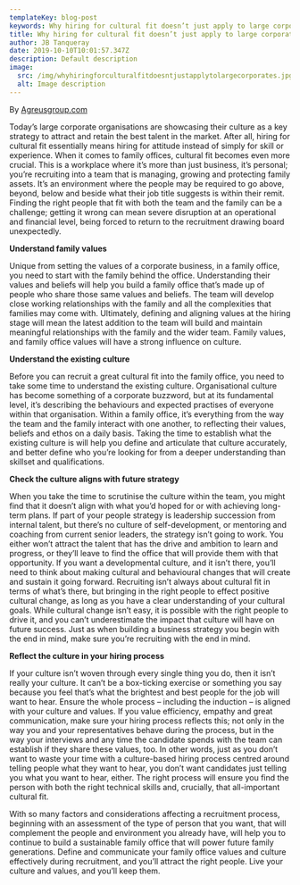 ```yaml
---
templateKey: blog-post
keywords: Why hiring for cultural fit doesn’t just apply to large corporates
title: Why hiring for cultural fit doesn’t just apply to large corporates
author: JB Tanqueray
date: 2019-10-10T10:01:57.347Z
description: Default description
image:
  src: /img/whyhiringforculturalfitdoesntjustapplytolargecorporates.jpg
  alt: Image description
---
```

By [Agreusgroup.com](https://www.agreusgroup.com/)

Today’s large corporate organisations are showcasing their culture as a key strategy to attract and retain the best talent in the market. After all, hiring for cultural fit essentially means hiring for attitude instead of simply for skill or experience. When it comes to family offices, cultural fit becomes even more crucial. This is a workplace where it’s more than just business, it’s personal; you’re recruiting into a team that is managing, growing and protecting family assets. It’s an environment where the people may be required to go above, beyond, below and beside what their job title suggests is within their remit. Finding the right people that fit with both the team and the family can be a challenge; getting it wrong can mean severe disruption at an operational and financial level, being forced to return to the recruitment drawing board unexpectedly.

**Understand family values**

Unique from setting the values of a corporate business, in a family office, you need to start with the family behind the office. Understanding their values and beliefs will help you build a family office that’s made up of people who share those same values and beliefs. The team will develop close working relationships with the family and all the complexities that families may come with. Ultimately, defining and aligning values at the hiring stage will mean the latest addition to the team will build and maintain meaningful relationships with the family and the wider team. Family values, and family office values will have a strong influence on culture.

**Understand the existing culture**

Before you can recruit a great cultural fit into the family office, you need to take some time to understand the existing culture. Organisational culture has become something of a corporate buzzword, but at its fundamental level, it’s describing the behaviours and expected practises of everyone within that organisation. Within a family office, it’s everything from the way the team and the family interact with one another, to reflecting their values, beliefs and ethos on a daily basis. Taking the time to establish what the existing culture is will help you define and articulate that culture accurately, and better define who you’re looking for from a deeper understanding than skillset and qualifications.

**Check the culture aligns with future strategy**

When you take the time to scrutinise the culture within the team, you might find that it doesn’t align with what you’d hoped for or with achieving long-term plans. If part of your people strategy is leadership succession from internal talent, but there’s no culture of self-development, or mentoring and coaching from current senior leaders, the strategy isn’t going to work. You either won’t attract the talent that has the drive and ambition to learn and progress, or they’ll leave to find the office that will provide them with that opportunity. If you want a developmental culture, and it isn’t there, you’ll need to think about making cultural and behavioural changes that will create and sustain it going forward. Recruiting isn’t always about cultural fit in terms of what’s there, but bringing in the right people to effect positive cultural change, as long as you have a clear understanding of your cultural goals. While cultural change isn’t easy, it is possible with the right people to drive it, and you can’t underestimate the impact that culture will have on future success. Just as when building a business strategy you begin with the end in mind, make sure you’re recruiting with the end in mind.

**Reflect the culture in your hiring process**

If your culture isn’t woven through every single thing you do, then it isn’t really your culture. It can’t be a box-ticking exercise or something you say because you feel that’s what the brightest and best people for the job will want to hear. Ensure the whole process – including the induction – is aligned with your culture and values. If you value efficiency, empathy and great communication, make sure your hiring process reflects this; not only in the way you and your representatives behave during the process, but in the way your interviews and any time the candidate spends with the team can establish if they share these values, too. In other words, just as you don’t want to waste your time with a culture-based hiring process centred around telling people what they want to hear, you don’t want candidates just telling you what you want to hear, either. The right process will ensure you find the person with both the right technical skills and, crucially, that all-important cultural fit.

With so many factors and considerations affecting a recruitment process, beginning with an assessment of the type of person that you want, that will complement the people and environment you already have, will help you to continue to build a sustainable family office that will power future family generations. Define and communicate your family office values and culture effectively during recruitment, and you’ll attract the right people. Live your culture and values, and you’ll keep them.